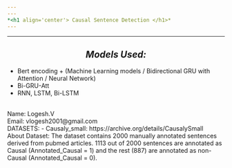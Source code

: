 ```yaml
---
---
*<h1 align='center'> Causal Sentence Detection </h1>*
---
```

---
*<h2 align='center'> Models Used: </h2>*
- Bert encoding + (Machine Learning models / Bidirectional GRU with Attention / Neural Network)
- Bi-GRU-Att
- RNN, LSTM, Bi-LSTM
<br>
Name: Logesh.V <br>
Email: vlogesh2001@gmail.com <br>
DATASETS: 
- Causaly_small: https://archive.org/details/CausalySmall <br>
About Dataset: The dataset contains 2000 manually annotated sentences derived from
pubmed articles. 1113 out of 2000 sentences are annotated as Causal (Annotated_Causal = 1) and the rest (887) are annotated as non-Causal (Annotated_Causal = 0).
